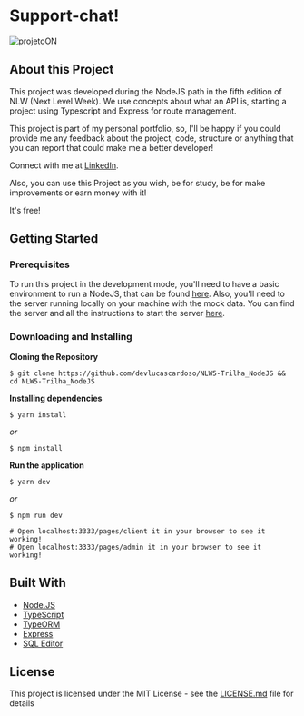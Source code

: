 # Support-chat!

![projetoON](https://user-images.githubusercontent.com/83316119/119446368-b2aaf800-bd04-11eb-92b6-257ac45a3f3c.PNG)

## About this Project

This project was developed during the NodeJS path in the fifth edition of NLW (Next Level Week). We use concepts about what an API is, starting a project using Typescript and Express for route management.

This project is part of my personal portfolio, so, I'll be happy if you could provide me any feedback about the project, code, structure or anything that you can report that could make me a better developer!

Connect with me at [LinkedIn](https://www.linkedin.com/in/lucas-cardoso-5a041a114/).

Also, you can use this Project as you wish, be for study, be for make improvements or earn money with it!

It's free!

## Getting Started

### Prerequisites

To run this project in the development mode, you'll need to have a basic environment to run a NodeJS, that can be found [here](https://nodejs.org/en/docs/guides/getting-started-guide/).
Also, you'll need to the server running locally on your machine with the mock data. You can find the server and all the instructions to start the server [here](https://github.com/devlucascardoso/NLW5-Trilha_NodeJS/blob/main/README.md).

### Downloading and Installing

**Cloning the Repository**

```
$ git clone https://github.com/devlucascardoso/NLW5-Trilha_NodeJS && cd NLW5-Trilha_NodeJS
```

**Installing dependencies**

```
$ yarn install
```

_or_

```
$ npm install
```

**Run the application**

```
$ yarn dev
```

_or_

```
$ npm run dev

# Open localhost:3333/pages/client it in your browser to see it working!
# Open localhost:3333/pages/admin it in your browser to see it working!
```

## Built With

- [Node.JS](https://nodejs.org/)
- [TypeScript](https://www.typescriptlang.org/)
- [TypeORM](https://typeorm.io/#/)
- [Express](https://www.expressjs.com/)
- [SQL Editor](https://www.beekeeperstudio.io/)

## License

This project is licensed under the MIT License - see the [LICENSE.md](https://github.com/devlucascardoso/NLW5-Trilha_NodeJS/blob/master/LICENSE) file for details
